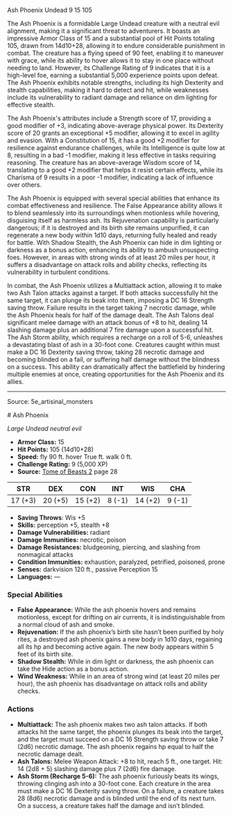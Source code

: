 <MonsterName/>Ash Phoenix</MonsterName>
<CreatureType/>Undead</CreatureType>
<CR/>9</CR>
<AC/>15</AC>
<HP/>105</HP>
<summary>The Ash Phoenix is a formidable Large Undead creature with a neutral evil alignment, making it a significant threat to adventurers. It boasts an impressive Armor Class of 15 and a substantial pool of Hit Points totaling 105, drawn from 14d10+28, allowing it to endure considerable punishment in combat. The creature has a flying speed of 90 feet, enabling it to maneuver with grace, while its ability to hover allows it to stay in one place without needing to land. However, its Challenge Rating of 9 indicates that it is a high-level foe, earning a substantial 5,000 experience points upon defeat. The Ash Phoenix exhibits notable strengths, including its high Dexterity and stealth capabilities, making it hard to detect and hit, while weaknesses include its vulnerability to radiant damage and reliance on dim lighting for effective stealth.</summary>

<detail>

The Ash Phoenix's attributes include a Strength score of 17, providing a good modifier of +3, indicating above-average physical power. Its Dexterity score of 20 grants an exceptional +5 modifier, allowing it to excel in agility and evasion. With a Constitution of 15, it has a good +2 modifier for resilience against endurance challenges, while its Intelligence is quite low at 8, resulting in a bad -1 modifier, making it less effective in tasks requiring reasoning. The creature has an above-average Wisdom score of 14, translating to a good +2 modifier that helps it resist certain effects, while its Charisma of 9 results in a poor -1 modifier, indicating a lack of influence over others.

The Ash Phoenix is equipped with several special abilities that enhance its combat effectiveness and resilience. The False Appearance ability allows it to blend seamlessly into its surroundings when motionless while hovering, disguising itself as harmless ash. Its Rejuvenation capability is particularly dangerous; if it is destroyed and its birth site remains unpurified, it can regenerate a new body within 1d10 days, returning fully healed and ready for battle. With Shadow Stealth, the Ash Phoenix can hide in dim lighting or darkness as a bonus action, enhancing its ability to ambush unsuspecting foes. However, in areas with strong winds of at least 20 miles per hour, it suffers a disadvantage on attack rolls and ability checks, reflecting its vulnerability in turbulent conditions.

In combat, the Ash Phoenix utilizes a Multiattack action, allowing it to make two Ash Talon attacks against a target. If both attacks successfully hit the same target, it can plunge its beak into them, imposing a DC 16 Strength saving throw. Failure results in the target taking 7 necrotic damage, while the Ash Phoenix heals for half of the damage dealt. The Ash Talons deal significant melee damage with an attack bonus of +8 to hit, dealing 14 slashing damage plus an additional 7 fire damage upon a successful hit. The Ash Storm ability, which requires a recharge on a roll of 5-6, unleashes a devastating blast of ash in a 30-foot cone. Creatures caught within must make a DC 16 Dexterity saving throw, taking 28 necrotic damage and becoming blinded on a fail, or suffering half damage without the blindness on a success. This ability can dramatically affect the battlefield by hindering multiple enemies at once, creating opportunities for the Ash Phoenix and its allies.</detail>



---

Source: 5e_artisinal_monsters

<statblock>
# Ash Phoenix

*Large* *Undead* *neutral evil*

- **Armor Class:** 15
- **Hit Points:** 105 (14d10+28)
- **Speed:** fly 90 ft. hover True ft. walk 0 ft.
- **Challenge Rating:** 9 (5,000 XP)
- **Source:** [Tome of Beasts 2](https://koboldpress.com/kpstore/product/tome-of-beasts-2-for-5th-edition) page 28

| STR | DEX | CON | INT | WIS | CHA |
| --- | --- | --- | --- | --- | --- |
| 17 (+3) | 20 (+5) | 15 (+2) | 8 (-1) | 14 (+2) | 9 (-1) |

- **Saving Throws**: Wis +5
- **Skills:** perception +5, stealth +8
- **Damage Vulnerabilities:** radiant
- **Damage Immunities:** necrotic, poison
- **Damage Resistances:** bludgeoning, piercing, and slashing from nonmagical attacks
- **Condition Immunities:** exhaustion, paralyzed, petrified, poisoned, prone
- **Senses:** darkvision 120 ft., passive Perception 15
- **Languages:** —

### Special Abilities

- **False Appearance:** While the ash phoenix hovers and remains motionless, except for drifting on air currents, it is indistinguishable from a normal cloud of ash and smoke.
- **Rejuvenation:** If the ash phoenix’s birth site hasn’t been purified by holy rites, a destroyed ash phoenix gains a new body in 1d10 days, regaining all its hp and becoming active again. The new body appears within 5 feet of its birth site.
- **Shadow Stealth:** While in dim light or darkness, the ash phoenix can take the Hide action as a bonus action.
- **Wind Weakness:** While in an area of strong wind (at least 20 miles per hour), the ash phoenix has disadvantage on attack rolls and ability checks.

### Actions

- **Multiattack:** The ash phoenix makes two ash talon attacks. If both attacks hit the same target, the phoenix plunges its beak into the target, and the target must succeed on a DC 16 Strength saving throw or take 7 (2d6) necrotic damage. The ash phoenix regains hp equal to half the necrotic damage dealt.
- **Ash Talons:** Melee Weapon Attack: +8 to hit, reach 5 ft., one target. Hit: 14 (2d8 + 5) slashing damage plus 7 (2d6) fire damage.
- **Ash Storm (Recharge 5-6):** The ash phoenix furiously beats its wings, throwing clinging ash into a 30-foot cone. Each creature in the area must make a DC 16 Dexterity saving throw. On a failure, a creature takes 28 (8d6) necrotic damage and is blinded until the end of its next turn. On a success, a creature takes half the damage and isn’t blinded.


</statblock>


